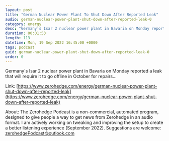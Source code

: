 ```yaml
---
layout: post
title: "German Nuclear Power Plant To Shut Down After Reported Leak"
audio: german-nuclear-power-plant-shut-down-after-reported-leak-0
category: energy
desc: "Germany's Isar 2 nuclear power plant in Bavaria on Monday reported a leak that will require it to go offline in October for repairs..."
duration: 00:01:53
length: 113
datetime: Mon, 19 Sep 2022 16:45:00 +0000
tags: podcast
guid: german-nuclear-power-plant-shut-down-after-reported-leak-0
order: 0
---
```

Germany's Isar 2 nuclear power plant in Bavaria on Monday reported a leak that will require it to go offline in October for repairs...

Link: [https://www.zerohedge.com/energy/german-nuclear-power-plant-shut-down-after-reported-leak](https://www.zerohedge.com/energy/german-nuclear-power-plant-shut-down-after-reported-leak)

About: The Zerohedge Podcast is a non-commercial, automated program, designed to give people a way to get news from Zerohedge in an audio format.  I am actively working on tweaking and improving the setup to create a better listening experience (September 2022).  Suggestions are welcome: [zerohedgePodcast@outlook.com](mailto:zerohedgePodcast@outlook.com)